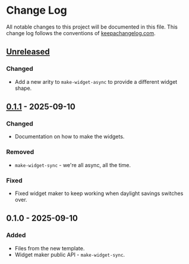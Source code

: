 # Change Log
All notable changes to this project will be documented in this file. This change log follows the conventions of [keepachangelog.com](http://keepachangelog.com/).

## [Unreleased]
### Changed
- Add a new arity to `make-widget-async` to provide a different widget shape.

## [0.1.1] - 2025-09-10
### Changed
- Documentation on how to make the widgets.

### Removed
- `make-widget-sync` - we're all async, all the time.

### Fixed
- Fixed widget maker to keep working when daylight savings switches over.

## 0.1.0 - 2025-09-10
### Added
- Files from the new template.
- Widget maker public API - `make-widget-sync`.

[Unreleased]: https://sourcehost.site/your-name/modern-development-methods/compare/0.1.1...HEAD
[0.1.1]: https://sourcehost.site/your-name/modern-development-methods/compare/0.1.0...0.1.1
